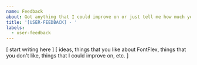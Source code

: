 ```yaml
---
name: Feedback
about: Got anything that I could improve on or just tell me how much you love 1Habit
title: '[USER-FEEDBACK] - '
labels:
  - user-feedback
---
```


[ start writing here ]
[ ideas, things that you like about FontFlex, things that you don't like, things that I could improve on, etc. ]